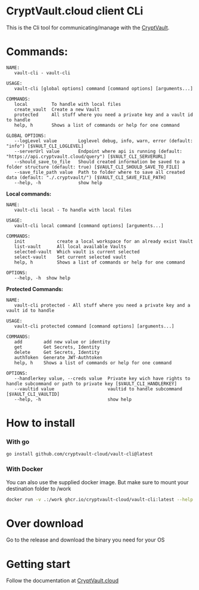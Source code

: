 # CryptVault.cloud client CLi

This is the Cli tool for communicating/manage with the [CryptVault](https://cryptvault.cloud).



# Commands:

```
NAME:
   vault-cli - vault-cli

USAGE:
   vault-cli [global options] command [command options] [arguments...]

COMMANDS:
   local         To handle with local files
   create_vault  Create a new Vault
   protected     All stuff where you need a private key and a vault id to handle
   help, h       Shows a list of commands or help for one command

GLOBAL OPTIONS:
   --logLevel value        Loglevel debug, info, warn, error (default: "info") [$VAULT_CLI_LOGLEVEL]
   --serverUrl value       Endpoint where api is running (default: "https://api.cryptvault.cloud/query") [$VAULT_CLI_SERVERURL]
   --should_save_to_file   Should created information be saved to a folder structure (default: true) [$VAULT_CLI_SHOULD_SAVE_TO_FILE]
   --save_file_path value  Path to folder where to save all created data (default: "./.cryptvault/") [$VAULT_CLI_SAVE_FILE_PATH]
   --help, -h              show help

```
**Local commands:**
```
NAME:
   vault-cli local - To handle with local files

USAGE:
   vault-cli local command [command options] [arguments...]

COMMANDS:
   init            create a local workspace for an already exist Vault
   list-vault      All local available Vaults
   selected-vault  Which vault is current selected
   select-vault    Set current selected vault
   help, h         Shows a list of commands or help for one command

OPTIONS:
   --help, -h  show help
```

**Protected Commands:**
```
NAME:
   vault-cli protected - All stuff where you need a private key and a vault id to handle

USAGE:
   vault-cli protected command [command options] [arguments...]

COMMANDS:
   add        add new value or identity
   get        Get Secrets, Identity
   delete     Get Secrets, Identity
   authToken  Generate JWT-Authtoken
   help, h    Shows a list of commands or help for one command

OPTIONS:
   --handlerkey value, --creds value  Private key wich have rights to handle subcommand or path to private key [$VAULT_CLI_HANDLERKEY]
   --vaultid value                    vaultid to handle subcommand [$VAULT_CLI_VAULTID]
   --help, -h                         show help
```



# How to install

### With go

```
go install github.com/cryptvault-cloud/vault-cli@latest
```

### With Docker
You can also use the supplied docker image.
But make sure to mount your destination folder to /work

```sh
docker run -v .:/work ghcr.io/cryptvault-cloud/vault-cli:latest --help
```


# Over download
Go to the release and download the binary you need for your OS

# Getting start

Follow the documentation at [CryptVault.cloud](https://cryptvault.cloud/guides/create_your_cryptvault/overview)

